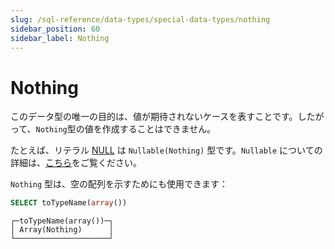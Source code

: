 ```yaml
---
slug: /sql-reference/data-types/special-data-types/nothing
sidebar_position: 60
sidebar_label: Nothing
---
```



# Nothing

このデータ型の唯一の目的は、値が期待されないケースを表すことです。したがって、`Nothing`型の値を作成することはできません。

たとえば、リテラル [NULL](/sql-reference/syntax#null) は `Nullable(Nothing)` 型です。`Nullable` についての詳細は、[こちら](../../../sql-reference/data-types/nullable.md)をご覧ください。

`Nothing` 型は、空の配列を示すためにも使用できます：

``` sql
SELECT toTypeName(array())
```

``` text
┌─toTypeName(array())─┐
│ Array(Nothing)      │
└─────────────────────┘
```
